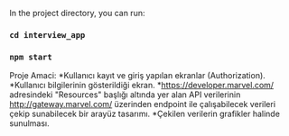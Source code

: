 In the project directory, you can run:

### `cd interview_app`
### `npm start`

Proje Amaci:
    *Kullanıcı kayıt ve giriş yapılan ekranlar (Authorization).
    *Kullanıcı bilgilerinin gösterildiği ekran.
    *https://developer.marvel.com/ adresindeki "Resources" başlığı altında yer alan API verilerinin http://gateway.marvel.com/ üzerinden endpoint ile çalışabilecek verileri çekip sunabilecek bir arayüz tasarımı.
    *Çekilen verilerin grafikler halinde sunulması.
